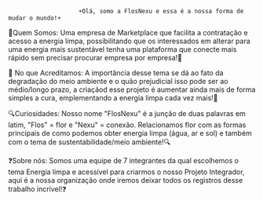                         ☀️Olá, somo a FlosNexu e essa é a nossa forma de mudar o mundo!☀️
 
🔋Quem Somos: Uma empresa de Marketplace que facilita a contratação e acesso a energia limpa, possibilitando que os interessados em alterar para uma energia mais sustentável tenha uma plataforma que conecte mais rápido sem precisar procurar empresa por empresa!🔋 

🌱 No que Acreditamos: A importância desse tema se dá ao fato da degradação do meio ambiente e o quão prejudicial isso pode ser ao médio/longo prazo, a criaçãod esse projeto é aumentar ainda mais de forma simples a cura, emplementando a energia limpa cada vez mais!🌱

🔍Curiosidades: Nosso nome "FlosNexu" é a junção de duas palavras em latim, "Flos" = flor e "Nexu" = conexão. Relacionamos flor com as formas principais de como podemos obter energia limpa (água, ar e sol) e também com o tema de sustentabilidade/meio ambiente!🔍

❓Sobre nós: Somos uma equipe de 7 integrantes da qual escolhemos o tema Energia limpa e acessível para criarmos o nosso Projeto Integrador, aqui é a nossa organização onde iremos deixar todos os registros desse trabalho incrível!❓
